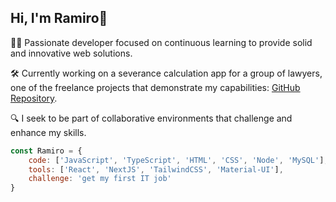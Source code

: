 ## Hi, I'm Ramiro👋
👨‍💻 Passionate developer focused on continuous learning to provide solid and innovative web solutions. 

🛠️ Currently working on a severance calculation app for a group of lawyers, one of the freelance projects that demonstrate my capabilities: [GitHub Repository](https://github.com/RamiroAcostaDev/liquidador-indemnizaciones.git).

🔍 I seek to be part of collaborative environments that challenge and enhance my skills.

```js
const Ramiro = {
	code: ['JavaScript', 'TypeScript', 'HTML', 'CSS', 'Node', 'MySQL'],
	tools: ['React', 'NextJS', 'TailwindCSS', 'Material-UI'],
	challenge: 'get my first IT job'
}
```




